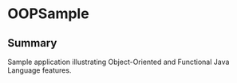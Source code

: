 # OOPSample

## Summary
Sample application illustrating Object-Oriented and Functional Java Language features.